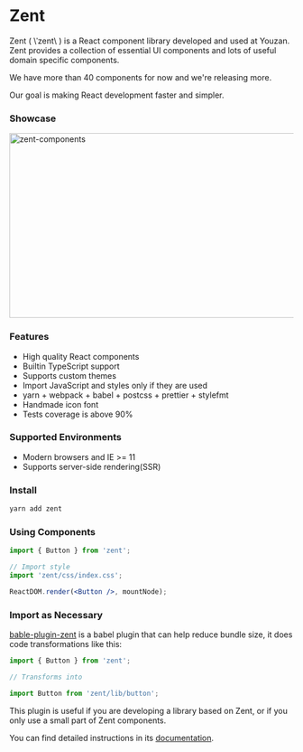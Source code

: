 # Zent

Zent ( \ˈzent\ ) is a React component library developed and used at Youzan. Zent provides a collection of essential UI components and lots of useful domain specific components.

We have more than 40 components for now and we're releasing more.

Our goal is making React development faster and simpler.

### Showcase

![zent-components](https://img.yzcdn.cn/zanui/react/zent-components.png)

### Features

* High quality React components
* Builtin TypeScript support
* Supports custom themes
* Import JavaScript and styles only if they are used
* yarn + webpack + babel + postcss + prettier + stylefmt
* Handmade icon font
* Tests coverage is above 90%

### Supported Environments

* Modern browsers and IE >= 11
* Supports server-side rendering(SSR)

### Install

```bash
yarn add zent
```

### Using Components

```jsx
import { Button } from 'zent';

// Import style
import 'zent/css/index.css';

ReactDOM.render(<Button />, mountNode);
```

### Import as Necessary

[bable-plugin-zent](babel-plugin-zent) is a babel plugin that can help reduce bundle size, it does code transformations like this:

```js
import { Button } from 'zent';

// Transforms into

import Button from 'zent/lib/button';
```

This plugin is useful if you are developing a library based on Zent, or if you only use a small part of Zent components.

You can find detailed instructions in its [documentation](babel-plugin-zent).

<style>
img[alt="zent-components"] {
  width: 849px; 
  height: 327px;
}
</style>
